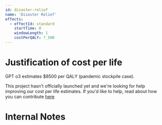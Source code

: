 ```yaml
---
id: disaster-relief
name: 'Disaster Relief'
effects:
  - effectId: standard
    startTime: 0
    windowLength: 1
    costPerQALY: 7_500
---
```


# Justification of cost per life

GPT o3 estimates $8500 per QALY (pandemic stockpile case).

This project hasn't officially launched yet and we're looking for help improving our cost per life estimates.
If you'd like to help, read about how you can contribute [here](https://github.com/impactlist/impactlist/blob/master/CONTRIBUTING.md)

# Internal Notes
